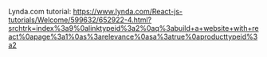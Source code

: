 Lynda.com tutorial: https://www.lynda.com/React-js-tutorials/Welcome/599632/652922-4.html?srchtrk=index%3a9%0alinktypeid%3a2%0aq%3abuild+a+website+with+react%0apage%3a1%0as%3arelevance%0asa%3atrue%0aproducttypeid%3a2